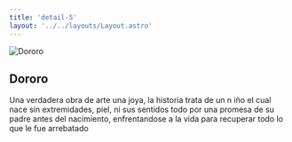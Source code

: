 ```yaml
---
title: 'detail-5'
layout: '../../layouts/Layout.astro'
---
```


<section class='flex gap-7 justify-center items-center flex-wrap text-white px-8% py-20'>
   <img class='rounded-xl' src="/images/Dororo600.jpeg" alt="Dororo" />
   <div class='flex flex-col gap-4'>
   <h2 class='text-transparent bg-clip-text bg-gradient-to-br from-indigo-600 from-10% via-primary via-30% to-green-600 font-semibold'>Dororo</h2>
   
   <p class='max-w-md'>Una verdadera obra de arte una joya, la historia trata de un n
   iño el cual nace sin extremidades, piel, ni sus sentidos 
   todo por una promesa de su padre antes del nacimiento, 
   enfrentandose a la vida para recuperar todo lo que le fue arrebatado</p>
   
   </div>
</section>

<style>
   section{
      width:100%;
      min-height: calc(100vh - 52px)
   }
</style>